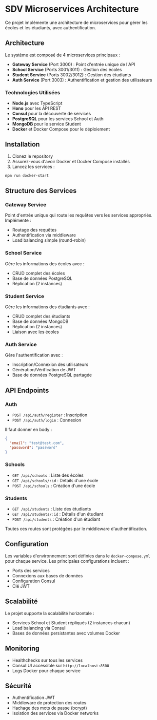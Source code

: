 # SDV Microservices Architecture

Ce projet implémente une architecture de microservices pour gérer les écoles et les étudiants, avec authentification.

## Architecture

Le système est composé de 4 microservices principaux :

- **Gateway Service** (Port 3000) : Point d'entrée unique de l'API
- **School Service** (Ports 3001/3011) : Gestion des écoles
- **Student Service** (Ports 3002/3012) : Gestion des étudiants
- **Auth Service** (Port 3003) : Authentification et gestion des utilisateurs

### Technologies Utilisées

- **Node.js** avec TypeScript
- **Hono** pour les API REST
- **Consul** pour la découverte de services
- **PostgreSQL** pour les services School et Auth
- **MongoDB** pour le service Student
- **Docker** et Docker Compose pour le déploiement

## Installation

1. Clonez le repository
2. Assurez-vous d'avoir Docker et Docker Compose installés
3. Lancez les services :

```bash
npm run docker-start
```

## Structure des Services

### Gateway Service

Point d'entrée unique qui route les requêtes vers les services appropriés. Implémente :

- Routage des requêtes
- Authentification via middleware
- Load balancing simple (round-robin)

### School Service

Gère les informations des écoles avec :

- CRUD complet des écoles
- Base de données PostgreSQL
- Réplication (2 instances)

### Student Service

Gère les informations des étudiants avec :

- CRUD complet des étudiants
- Base de données MongoDB
- Réplication (2 instances)
- Liaison avec les écoles

### Auth Service

Gère l'authentification avec :

- Inscription/Connexion des utilisateurs
- Génération/Vérification de JWT
- Base de données PostgreSQL partagée

## API Endpoints

### Auth

- `POST /api/auth/register` : Inscription
- `POST /api/auth/login` : Connexion

Il faut donner en body :

```json
{
  "email": "test@test.com",
  "password": "password"
}
```

### Schools

- `GET /api/schools` : Liste des écoles
- `GET /api/schools/:id` : Détails d'une école
- `POST /api/schools` : Création d'une école

### Students

- `GET /api/students` : Liste des étudiants
- `GET /api/students/:id` : Détails d'un étudiant
- `POST /api/students` : Création d'un étudiant

Toutes ces routes sont protégées par le middleware d'authentification.

## Configuration

Les variables d'environnement sont définies dans le `docker-compose.yml` pour chaque service. Les principales configurations incluent :

- Ports des services
- Connexions aux bases de données
- Configuration Consul
- Clé JWT

## Scalabilité

Le projet supporte la scalabilité horizontale :

- Services School et Student répliqués (2 instances chacun)
- Load balancing via Consul
- Bases de données persistantes avec volumes Docker

## Monitoring

- Healthchecks sur tous les services
- Consul UI accessible sur `http://localhost:8500`
- Logs Docker pour chaque service

## Sécurité

- Authentification JWT
- Middleware de protection des routes
- Hachage des mots de passe (bcrypt)
- Isolation des services via Docker networks
